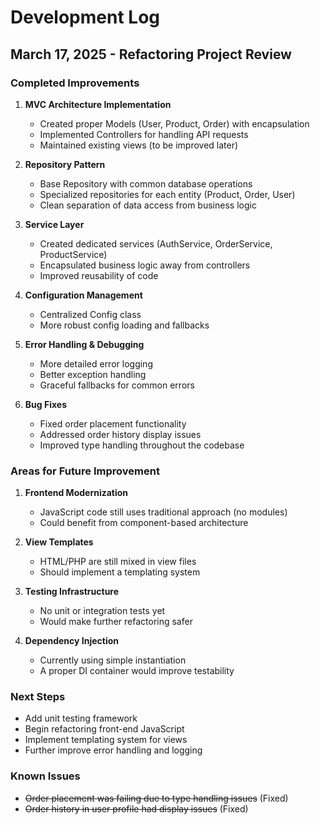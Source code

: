 # Development Log

## March 17, 2025 - Refactoring Project Review

### Completed Improvements

1. **MVC Architecture Implementation**
   - Created proper Models (User, Product, Order) with encapsulation
   - Implemented Controllers for handling API requests
   - Maintained existing views (to be improved later)

2. **Repository Pattern**
   - Base Repository with common database operations
   - Specialized repositories for each entity (Product, Order, User)
   - Clean separation of data access from business logic

3. **Service Layer**
   - Created dedicated services (AuthService, OrderService, ProductService)
   - Encapsulated business logic away from controllers
   - Improved reusability of code

4. **Configuration Management**
   - Centralized Config class
   - More robust config loading and fallbacks

5. **Error Handling & Debugging**
   - More detailed error logging
   - Better exception handling
   - Graceful fallbacks for common errors

6. **Bug Fixes**
   - Fixed order placement functionality
   - Addressed order history display issues
   - Improved type handling throughout the codebase

### Areas for Future Improvement

1. **Frontend Modernization**
   - JavaScript code still uses traditional approach (no modules)
   - Could benefit from component-based architecture

2. **View Templates**
   - HTML/PHP are still mixed in view files
   - Should implement a templating system

3. **Testing Infrastructure**
   - No unit or integration tests yet
   - Would make further refactoring safer

4. **Dependency Injection**
   - Currently using simple instantiation
   - A proper DI container would improve testability

### Next Steps

- Add unit testing framework
- Begin refactoring front-end JavaScript
- Implement templating system for views
- Further improve error handling and logging

### Known Issues

- ~~Order placement was failing due to type handling issues~~ (Fixed)
- ~~Order history in user profile had display issues~~ (Fixed)